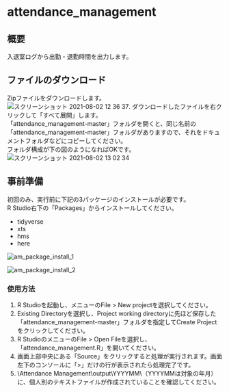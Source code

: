 # attendance_management
## 概要
入退室ログから出勤・退勤時間を出力します。  
## ファイルのダウンロード
Zipファイルをダウンロードします。  
![スクリーンショット 2021-08-02 12 36 37](https://user-images.githubusercontent.com/24307469/127803084-601cfb53-7373-44f2-a211-5857bf86bbf5.png). 
ダウンロードしたファイルを右クリックして「すべて展開」します。  
「attendance_management-master」フォルダを開くと、同じ名前の「attendance_management-master」フォルダがありますので、それをドキュメントフォルダなどにコピーしてください。    
フォルダ構成が下の図のようになればOKです。  
![スクリーンショット 2021-08-02 13 02 34](https://user-images.githubusercontent.com/24307469/127803112-9c8313af-a67c-4379-a473-19d79ff02e83.png)
  
## 事前準備
初回のみ、実行前に下記の3パッケージのインストールが必要です。  
R Studio右下の「Packages」からインストールしてください。  
- tidyverse
- xts
- hms  
- here  
  
![am_package_install_1](https://user-images.githubusercontent.com/24307469/64836427-cee82d80-d624-11e9-9730-380660c90ce2.png)  
  
![am_package_install_2](https://user-images.githubusercontent.com/24307469/64836478-00f98f80-d625-11e9-9080-d5d59af1023d.png)  
### 使用方法
1. R Studioを起動し、メニューのFile > New projectを選択してください。  
1. Existing Directoryを選択し、Project working directoryに先ほど保存した「attendance_management-master」フォルダを指定してCreate Projectをクリックしてください。
1. R StudioのメニューのFile > Open Fileを選択し、「attendance_management.R」を開いてください。  
1. 画面上部中央にある「Source」をクリックすると処理が実行されます。画面左下のコンソールに「>」だけの行が表示されたら処理完了です。
1. \Attendance Management\output\YYYYMM\（YYYYMMは対象の年月）に、個人別のテキストファイルが作成されていることを確認してください。  
